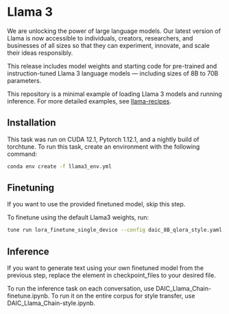 # Llama 3

We are unlocking the power of large language models. Our latest version of Llama is now accessible to individuals, creators, researchers, and businesses of all sizes so that they can experiment, innovate, and scale their ideas responsibly.

This release includes model weights and starting code for pre-trained and instruction-tuned Llama 3 language models — including sizes of 8B to 70B parameters.

This repository is a minimal example of loading Llama 3 models and running inference. For more detailed examples, see [llama-recipes](https://github.com/facebookresearch/llama-recipes/).


## Installation

This task was run on CUDA 12.1, Pytorch 1.12.1, and a nightly build of torchtune. To run this task, create an environment with the following command:
```bash
conda env create -f llama3_env.yml
```

## Finetuning

If you want to use the provided finetuned model, skip this step.

To finetune using the default Llama3 weights, run:
```bash
tune run lora_finetune_single_device --config daic_8B_qlora_style.yaml
```

## Inference

If you want to generate text using your own finetuned model from the previous step, replace the element in checkpoint_files to your desired file.

To run the inference task on each conversation, use DAIC_Llama_Chain-finetune.ipynb. To run it on the entire corpus for style transfer, use DAIC_Llama_Chain-style.ipynb.